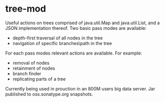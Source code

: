 # tree-mod 
Useful actions on trees comprised of java.util.Map and java.util.List, and a JSON implementation thereof.
Two basic pass modes are available:
 - depth-first traversal of all nodes in the tree
 - navigation of specific branches\path in the tree

For each pass modes relevant actions are available. For example:
 - removal of nodes
 - retainment of nodes
 - branch finder
 - replicating parts of a tree

Currently being used in prouction in an 800M users big data server.
Jar published to oss.sonatype.org snapshots.
